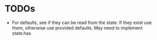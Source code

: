 # TODOs

* For defaults, see if they can be read from the state.  If they exist use them, otherwise use
  provided defaults.  May need to implement state.has
